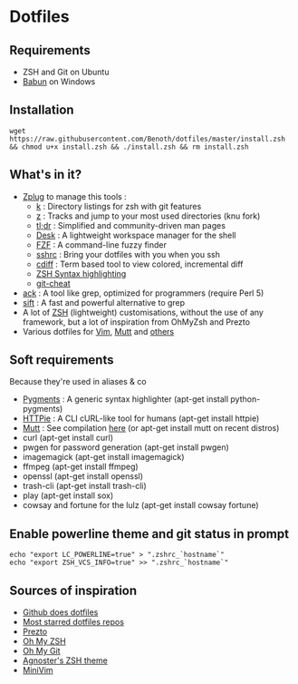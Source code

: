 # Dotfiles

## Requirements
- ZSH and Git on Ubuntu
- [Babun](http://babun.github.io/) on Windows


## Installation
```
wget https://raw.githubusercontent.com/Benoth/dotfiles/master/install.zsh && chmod u+x install.zsh && ./install.zsh && rm install.zsh
```


## What's in it?
- [Zplug](https://git.io/zplug) to manage this tools :
  - [k](https://github.com/rimraf/k) : Directory listings for zsh with git features
  - [z](https://github.com/knu/z) : Tracks and jump to your most used directories (knu fork)
  - [tl;dr](https://github.com/raylee/tldr) : Simplified and community-driven man pages
  - [Desk](https://github.com/jamesob/desk) : A lightweight workspace manager for the shell
  - [FZF](https://github.com/junegunn/fzf) : A command-line fuzzy finder
  - [sshrc](https://github.com/Russell91/sshrc) : Bring your dotfiles with you when you ssh
  - [cdiff](https://github.com/ymattw/cdiff) : Term based tool to view colored, incremental diff
  - [ZSH Syntax highlighting](https://github.com/zsh-users/zsh-syntax-highlighting)
  - [git-cheat](https://github.com/0xBX/git-cheat)
- [ack](http://beyondgrep.com/) : A tool like grep, optimized for programmers (require Perl 5)
- [sift](https://sift-tool.org/) : A fast and powerful alternative to grep
- A lot of [ZSH](https://github.com/Benoth/dotfiles/tree/master/zsh) (lightweight) customisations, without the use of any framework, but a lot of inspiration from OhMyZsh and Prezto
- Various dotfiles for [Vim](https://github.com/Benoth/dotfiles/tree/master/vim), [Mutt](https://github.com/Benoth/dotfiles/tree/master/mutt) and [others](https://github.com/Benoth/dotfiles/tree/master/others)


## Soft requirements
Because they're used in aliases & co
- [Pygments](http://pygments.org/) : A generic syntax highlighter (apt-get install python-pygments)
- [HTTPie](https://github.com/jkbrzt/httpie) : A CLI cURL-like tool for humans (apt-get install httpie)
- [Mutt](http://www.mutt.org/) : See compilation [here](https://github.com/Benoth/dotfiles/blob/master/mutt/muttrc#L1) (or apt-get install mutt on recent distros)
- curl (apt-get install curl)
- pwgen for password generation (apt-get install pwgen)
- imagemagick (apt-get install imagemagick)
- ffmpeg (apt-get install ffmpeg)
- openssl (apt-get install openssl)
- trash-cli (apt-get install trash-cli)
- play (apt-get install sox)
- cowsay and fortune for the lulz (apt-get install cowsay fortune)


## Enable powerline theme and git status in prompt
```
echo "export LC_POWERLINE=true" > ".zshrc_`hostname`"
echo "export ZSH_VCS_INFO=true" >> ".zshrc_`hostname`"
```


## Sources of inspiration
- [Github does dotfiles](http://dotfiles.github.io/)
- [Most starred dotfiles repos](https://github.com/search?langOverride=&language=&o=desc&q=dotfiles&repo=&s=stars&start_value=1&type=Repositories&utf8=%E2%9C%93)
- [Prezto](https://github.com/sorin-ionescu/prezto)
- [Oh My ZSH](https://github.com/robbyrussell/oh-my-zsh)
- [Oh My Git](https://github.com/arialdomartini/oh-my-git)
- [Agnoster's ZSH theme](https://gist.github.com/agnoster/3712874)
- [MiniVim](https://github.com/sd65/MiniVim)

